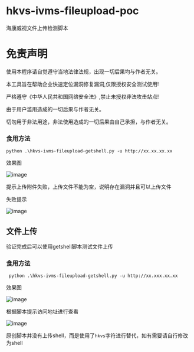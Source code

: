 # hkvs-ivms-fileupload-poc

海康威视文件上传检测脚本


# 免责声明
使用本程序请自觉遵守当地法律法规，出现一切后果均与作者无关。

本工具旨在帮助企业快速定位漏洞修复漏洞,仅限授权安全测试使用!

严格遵守《中华人民共和国网络安全法》,禁止未授权非法攻击站点!

由于用户滥用造成的一切后果与作者无关。

切勿用于非法用途，非法使用造成的一切后果由自己承担，与作者无关。

### 食用方法

```
python .\hkvs-ivms-fileupload-getshell.py -u http://xx.xx.xx.xx
```

效果图

![image](https://github.com/FeiNiao/hkvs-ivms-fileupload-poc/assets/66779835/5a563d28-2ad2-4d8d-a44c-1041c1142246)

提示上传附件失败，上传文件不能为空，说明存在漏洞并且可以上传文件

失败提示

![image](https://github.com/FeiNiao/hkvs-ivms-fileupload-poc/assets/66779835/3137c82d-ddf7-4a27-8a56-16bdadb80616)

## 文件上传
验证完成后可以使用getshell脚本测试文件上传
### 食用方法
```
 python .\hkvs-ivms-fileupload-getshell.py -u http://xx.xxx.xx.xx
```
效果图

![image](https://github.com/FeiNiao/hkvs-ivms-fileupload-poc/assets/66779835/9daf337f-c507-4385-a369-6814723541dd)

根据脚本提示访问地址进行查看

![image](https://github.com/FeiNiao/hkvs-ivms-fileupload-poc/assets/66779835/d703fc4d-e2cf-4f9f-aef1-dc1232880d5e)

原创脚本并没有上传shell，而是使用了`hkvs`字符进行替代，如有需要请自行修改为shell
